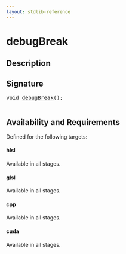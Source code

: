 ```yaml
---
layout: stdlib-reference
---
```


# debugBreak

## Description





## Signature 

<pre>
<span class="code_keyword">void</span> <a href="debugbreak-5">debugBreak</a>();

</pre>

## Availability and Requirements

Defined for the following targets:

#### hlsl
Available in all stages.

#### glsl
Available in all stages.

#### cpp
Available in all stages.

#### cuda
Available in all stages.



